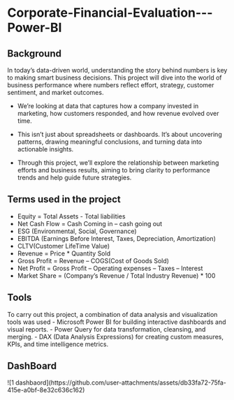 <h1>Corporate-Financial-Evaluation---Power-BI</h1>  

<div>
<h2>Background</h2>
<p> In today’s data-driven world, understanding the story behind numbers is key to making smart business decisions. This project will dive into the world of business performance  where numbers reflect effort, strategy, customer sentiment, and market outcomes.

- We’re looking at data that captures how a company invested in marketing, how customers responded, and how revenue evolved over time.

- This isn’t just about spreadsheets or dashboards. It’s about uncovering patterns, drawing meaningful conclusions, and turning data into actionable insights.
 
- Through this project, we’ll explore the relationship between marketing efforts and business results, aiming to bring clarity to performance trends and help guide future strategies.
</p>

<h2>Terms used in the project</h2>
<p>

 - Equity = Total Assets - Total liabilities
- Net Cash Flow = Cash Coming in – cash going out
- ESG (Environmental, Social, Governance)
- EBITDA (Earnings Before Interest, Taxes, Depreciation, Amortization)
- CLTV(Customer LifeTime Value)
- Revenue = Price * Quantity Sold
- Gross Profit = Revenue – COGS(Cost of Goods Sold)
- Net Profit = Gross Profit – Operating expenses – Taxes – Interest
- Market Share = (Company’s Revenue / Total Industry Revenue) * 100

</p>

</div>


<div>
<h2>Tools</h2>
<p>
To carry out this project, a combination of data analysis and visualization tools was used
- Microsoft Power BI for building interactive dashboards and visual reports.
- Power Query for data transformation, cleansing, and merging.
- DAX (Data Analysis Expressions) for creating custom measures, KPIs, and time intelligence metrics.
</p> 
</div>

<div>
<h2>DashBoard</h2>
![1 dashbaord](https://github.com/user-attachments/assets/db33fa72-75fa-415e-a0bf-8e32c636c162)


</div>
